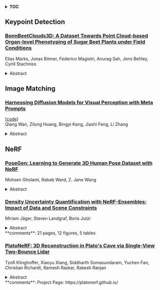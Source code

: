 <details>
  <summary><b>TOC</b></summary>
  <ol>
    <li><a href=#keypoint-detection>Keypoint Detection</a></li>
      <ul>
        <li><a href=#BonnBeetClouds3D:-A-Dataset-Towards-Point-Cloud-based-Organ-level-Phenotyping-of-Sugar-Beet-Plants-under-Field-Conditions>BonnBeetClouds3D: A Dataset Towards Point Cloud-based Organ-level Phenotyping of Sugar Beet Plants under Field Conditions</a></li>
      </ul>
    </li>
    <li><a href=#image-matching>Image Matching</a></li>
      <ul>
        <li><a href=#Harnessing-Diffusion-Models-for-Visual-Perception-with-Meta-Prompts>Harnessing Diffusion Models for Visual Perception with Meta Prompts</a></li>
      </ul>
    </li>
    <li><a href=#nerf>NeRF</a></li>
      <ul>
        <li><a href=#PoseGen:-Learning-to-Generate-3D-Human-Pose-Dataset-with-NeRF>PoseGen: Learning to Generate 3D Human Pose Dataset with NeRF</a></li>
        <li><a href=#Density-Uncertainty-Quantification-with-NeRF-Ensembles:-Impact-of-Data-and-Scene-Constraints>Density Uncertainty Quantification with NeRF-Ensembles: Impact of Data and Scene Constraints</a></li>
        <li><a href=#PlatoNeRF:-3D-Reconstruction-in-Plato's-Cave-via-Single-View-Two-Bounce-Lidar>PlatoNeRF: 3D Reconstruction in Plato's Cave via Single-View Two-Bounce Lidar</a></li>
      </ul>
    </li>
  </ol>
</details>

## Keypoint Detection  

### [BonnBeetClouds3D: A Dataset Towards Point Cloud-based Organ-level Phenotyping of Sugar Beet Plants under Field Conditions](http://arxiv.org/abs/2312.14706)  
Elias Marks, Jonas Bömer, Federico Magistri, Anurag Sah, Jens Behley, Cyrill Stachniss  
<details>  
  <summary>Abstract</summary>  
  <ol>  
    Agricultural production is facing severe challenges in the next decades induced by climate change and the need for sustainability, reducing its impact on the environment. Advancements in field management through non-chemical weeding by robots in combination with monitoring of crops by autonomous unmanned aerial vehicles (UAVs) and breeding of novel and more resilient crop varieties are helpful to address these challenges. The analysis of plant traits, called phenotyping, is an essential activity in plant breeding, it however involves a great amount of manual labor. With this paper, we address the problem of automatic fine-grained organ-level geometric analysis needed for precision phenotyping. As the availability of real-world data in this domain is relatively scarce, we propose a novel dataset that was acquired using UAVs capturing high-resolution images of a real breeding trial containing 48 plant varieties and therefore covering great morphological and appearance diversity. This enables the development of approaches for autonomous phenotyping that generalize well to different varieties. Based on overlapping high-resolution images from multiple viewing angles, we compute photogrammetric dense point clouds and provide detailed and accurate point-wise labels for plants, leaves, and salient points as the tip and the base. Additionally, we include measurements of phenotypic traits performed by experts from the German Federal Plant Variety Office on the real plants, allowing the evaluation of new approaches not only on segmentation and keypoint detection but also directly on the downstream tasks. The provided labeled point clouds enable fine-grained plant analysis and support further progress in the development of automatic phenotyping approaches, but also enable further research in surface reconstruction, point cloud completion, and semantic interpretation of point clouds.  
  </ol>  
</details>  
  
  



## Image Matching  

### [Harnessing Diffusion Models for Visual Perception with Meta Prompts](http://arxiv.org/abs/2312.14733)  
[[code](https://github.com/fudan-zvg/meta-prompts)]  
Qiang Wan, Zilong Huang, Bingyi Kang, Jiashi Feng, Li Zhang  
<details>  
  <summary>Abstract</summary>  
  <ol>  
    The issue of generative pretraining for vision models has persisted as a long-standing conundrum. At present, the text-to-image (T2I) diffusion model demonstrates remarkable proficiency in generating high-definition images matching textual inputs, a feat made possible through its pre-training on large-scale image-text pairs. This leads to a natural inquiry: can diffusion models be utilized to tackle visual perception tasks? In this paper, we propose a simple yet effective scheme to harness a diffusion model for visual perception tasks. Our key insight is to introduce learnable embeddings (meta prompts) to the pre-trained diffusion models to extract proper features for perception. The effect of meta prompts are two-fold. First, as a direct replacement of the text embeddings in the T2I models, it can activate task-relevant features during feature extraction. Second, it will be used to re-arrange the extracted features to ensures that the model focuses on the most pertinent features for the task on hand. Additionally, we design a recurrent refinement training strategy that fully leverages the property of diffusion models, thereby yielding stronger visual features. Extensive experiments across various benchmarks validate the effectiveness of our approach. Our approach achieves new performance records in depth estimation tasks on NYU depth V2 and KITTI, and in semantic segmentation task on CityScapes. Concurrently, the proposed method attains results comparable to the current state-of-the-art in semantic segmentation on ADE20K and pose estimation on COCO datasets, further exemplifying its robustness and versatility.  
  </ol>  
</details>  
  
  



## NeRF  

### [PoseGen: Learning to Generate 3D Human Pose Dataset with NeRF](http://arxiv.org/abs/2312.14915)  
Mohsen Gholami, Rabab Ward, Z. Jane Wang  
<details>  
  <summary>Abstract</summary>  
  <ol>  
    This paper proposes an end-to-end framework for generating 3D human pose datasets using Neural Radiance Fields (NeRF). Public datasets generally have limited diversity in terms of human poses and camera viewpoints, largely due to the resource-intensive nature of collecting 3D human pose data. As a result, pose estimators trained on public datasets significantly underperform when applied to unseen out-of-distribution samples. Previous works proposed augmenting public datasets by generating 2D-3D pose pairs or rendering a large amount of random data. Such approaches either overlook image rendering or result in suboptimal datasets for pre-trained models. Here we propose PoseGen, which learns to generate a dataset (human 3D poses and images) with a feedback loss from a given pre-trained pose estimator. In contrast to prior art, our generated data is optimized to improve the robustness of the pre-trained model. The objective of PoseGen is to learn a distribution of data that maximizes the prediction error of a given pre-trained model. As the learned data distribution contains OOD samples of the pre-trained model, sampling data from such a distribution for further fine-tuning a pre-trained model improves the generalizability of the model. This is the first work that proposes NeRFs for 3D human data generation. NeRFs are data-driven and do not require 3D scans of humans. Therefore, using NeRF for data generation is a new direction for convenient user-specific data generation. Our extensive experiments show that the proposed PoseGen improves two baseline models (SPIN and HybrIK) on four datasets with an average 6% relative improvement.  
  </ol>  
</details>  
  
### [Density Uncertainty Quantification with NeRF-Ensembles: Impact of Data and Scene Constraints](http://arxiv.org/abs/2312.14664)  
Miriam Jäger, Steven Landgraf, Boris Jutzi  
<details>  
  <summary>Abstract</summary>  
  <ol>  
    In the fields of computer graphics, computer vision and photogrammetry, Neural Radiance Fields (NeRFs) are a major topic driving current research and development. However, the quality of NeRF-generated 3D scene reconstructions and subsequent surface reconstructions, heavily relies on the network output, particularly the density. Regarding this critical aspect, we propose to utilize NeRF-Ensembles that provide a density uncertainty estimate alongside the mean density. We demonstrate that data constraints such as low-quality images and poses lead to a degradation of the training process, increased density uncertainty and decreased predicted density. Even with high-quality input data, the density uncertainty varies based on scene constraints such as acquisition constellations, occlusions and material properties. NeRF-Ensembles not only provide a tool for quantifying the uncertainty but exhibit two promising advantages: Enhanced robustness and artifact removal. Through the utilization of NeRF-Ensembles instead of single NeRFs, small outliers are removed, yielding a smoother output with improved completeness of structures. Furthermore, applying percentile-based thresholds on density uncertainty outliers proves to be effective for the removal of large (foggy) artifacts in post-processing. We conduct our methodology on 3 different datasets: (i) synthetic benchmark dataset, (ii) real benchmark dataset, (iii) real data under realistic recording conditions and sensors.  
  </ol>  
</details>  
**comments**: 21 pages, 12 figures, 5 tables  
  
### [PlatoNeRF: 3D Reconstruction in Plato's Cave via Single-View Two-Bounce Lidar](http://arxiv.org/abs/2312.14239)  
Tzofi Klinghoffer, Xiaoyu Xiang, Siddharth Somasundaram, Yuchen Fan, Christian Richardt, Ramesh Raskar, Rakesh Ranjan  
<details>  
  <summary>Abstract</summary>  
  <ol>  
    3D reconstruction from a single-view is challenging because of the ambiguity from monocular cues and lack of information about occluded regions. Neural radiance fields (NeRF), while popular for view synthesis and 3D reconstruction, are typically reliant on multi-view images. Existing methods for single-view 3D reconstruction with NeRF rely on either data priors to hallucinate views of occluded regions, which may not be physically accurate, or shadows observed by RGB cameras, which are difficult to detect in ambient light and low albedo backgrounds. We propose using time-of-flight data captured by a single-photon avalanche diode to overcome these limitations. Our method models two-bounce optical paths with NeRF, using lidar transient data for supervision. By leveraging the advantages of both NeRF and two-bounce light measured by lidar, we demonstrate that we can reconstruct visible and occluded geometry without data priors or reliance on controlled ambient lighting or scene albedo. In addition, we demonstrate improved generalization under practical constraints on sensor spatial- and temporal-resolution. We believe our method is a promising direction as single-photon lidars become ubiquitous on consumer devices, such as phones, tablets, and headsets.  
  </ol>  
</details>  
**comments**: Project Page: https://platonerf.github.io/  
  
  




